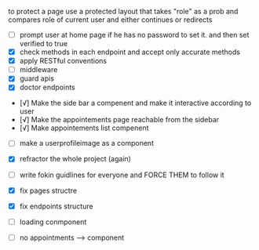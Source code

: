 to protect a page use a protected layout that takes "role" as a prob and compares role of current user and either continues or redirects 



  - [ ] prompt user at home page if he has no password to set it. and then set verified to true 
  - [x] check methods in each endpoint and accept only accurate methods 
  - [x] apply RESTful conventions 
  - [ ] middleware 
  - [x] guard apis
  - [x] doctor endpoints
  - [√] Make the side bar a compenent and make it interactive according to user
  - [√] Make the appointements page reachable from the sidebar
  - [√] Make appointements list compenent
  - [ ] make a userprofileimage as a component
  - [x] refractor the whole project (again)
  - [ ] write fokin guidlines for everyone and FORCE THEM to follow it 
  - [x] fix pages structre
  - [x] fix endpoints structure
  - [ ] loading conmponent
  - [ ] no appointments --> component
  